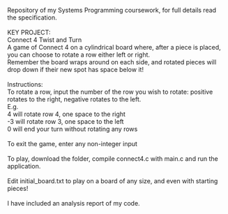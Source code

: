 Repository of my Systems Programming coursework, for full details read the specification.\
\
KEY PROJECT:\
Connect 4 Twist and Turn\
A game of Connect 4 on a cylindrical board where, after a piece is placed, you can choose to rotate a row either left or right.\
Remember the board wraps around on each side, and rotated pieces will drop down if their new spot has space below it!\
\
Instructions:\
To rotate a row, input the number of the row you wish to rotate: positive rotates to the right, negative rotates to the left.\
E.g.\
4 will rotate row 4, one space to the right\
-3 will rotate row 3, one space to the left\
0 will end your turn without rotating any rows\
\
To exit the game, enter any non-integer input\
\
To play, download the folder, compile connect4.c with main.c and run the application.\
\
Edit initial_board.txt to play on a board of any size, and even with starting pieces!\
\
I have included an analysis report of my code.
